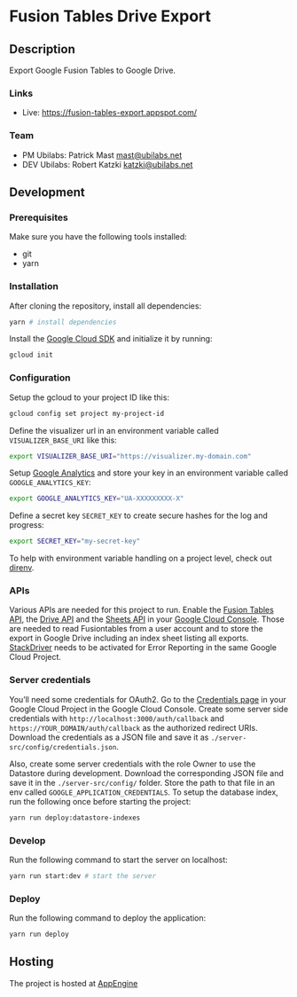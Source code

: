 # Fusion Tables Drive Export

## Description

Export Google Fusion Tables to Google Drive.

### Links

* Live: https://fusion-tables-export.appspot.com/

### Team

* PM Ubilabs: Patrick Mast <mast@ubilabs.net>
* DEV Ubilabs: Robert Katzki <katzki@ubilabs.net>

## Development

### Prerequisites
Make sure you have the following tools installed:

* git
* yarn

### Installation

After cloning the repository, install all dependencies:

```sh
yarn # install dependencies
```

Install the [Google Cloud SDK](https://cloud.google.com/sdk/) and initialize it by running:

```sh
gcloud init
```

### Configuration

Setup the gcloud to your project ID like this:

```sh
gcloud config set project my-project-id
```

Define the visualizer url in an environment variable called `VISUALIZER_BASE_URI` like this:

```sh
export VISUALIZER_BASE_URI="https://visualizer.my-domain.com"
```

Setup [Google Analytics](https://analytics.google.com/) and store your key in an environment variable called `GOOGLE_ANALYTICS_KEY`:

```sh
export GOOGLE_ANALYTICS_KEY="UA-XXXXXXXXX-X"
```

Define a secret key `SECRET_KEY` to create secure hashes for the log and progress:

```sh
export SECRET_KEY="my-secret-key"
```

To help with environment variable handling on a project level, check out [direnv](https://direnv.net/).

### APIs

Various APIs are needed for this project to run. Enable the [Fusion Tables API](https://console.cloud.google.com/apis/library/fusiontables.googleapis.com), the [Drive API](https://console.cloud.google.com/apis/library/drive.googleapis.com) and the [Sheets API](https://console.cloud.google.com/apis/library/sheets.googleapis.com) in your [Google Cloud Console](https://console.cloud.google.com/). Those are needed to read Fusiontables from a user account and to store the export in Google Drive including an index sheet listing all exports. [StackDriver](https://console.cloud.google.com/apis/library/clouderrorreporting.googleapis.com) needs to be activated for Error Reporting in the same Google Cloud Project.

### Server credentials

You’ll need some credentials for OAuth2. Go to the [Credentials page](https://console.cloud.google.com/apis/credentials) in your Google Cloud Project in the Google Cloud Console. Create some server side credentials with `http://localhost:3000/auth/callback` and `https://YOUR_DOMAIN/auth/callback` as the authorized redirect URIs. Download the credentials as a JSON file and save it as `./server-src/config/credentials.json`.

Also, create some server credentials with the role Owner to use the Datastore during development. Download the corresponding JSON file and save it in the `./server-src/config/` folder. Store the path to that file in an env called `GOOGLE_APPLICATION_CREDENTIALS`. To setup the database index, run the following once before starting the project:

```sh
yarn run deploy:datastore-indexes
```

### Develop

Run the following command to start the server on localhost:

```sh
yarn run start:dev # start the server
```

### Deploy

Run the following command to deploy the application:

```sh
yarn run deploy
```

## Hosting

The project is hosted at [AppEngine](https://console.cloud.google.com/appengine/start)
